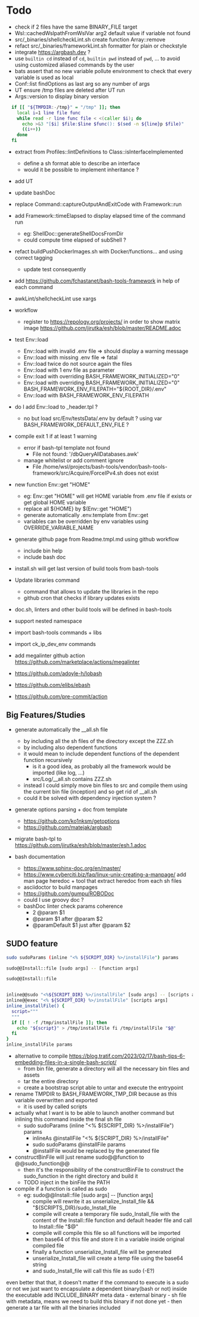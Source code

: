 # Todo

- check if 2 files have the same BINARY_FILE target
- Wsl::cachedWslpathFromWslVar arg2 default value if variable not found
- src/\_binaries/shellcheckLint.sh create function Array::remove
- refact src/\_binaries/frameworkLint.sh formatter for plain or checkstyle
- integrate <https://argbash.dev> ?
- use `builtin cd` instead of `cd`, `builtin pwd` instead of `pwd`, ... to avoid
  using customized aliased commands by the user
- bats assert that no new variable pollute environment to check that every
  variable is used as local
- Conf::list findOptions as last arg so any number of args
- UT ensure /tmp files are deleted after UT run
- Args::version to display binary version

```bash
  if [[ "${TMPDIR:-/tmp}" = "/tmp" ]]; then
    local i=1 line file func
    while read -r line func file < <(caller $i); do
      echo >&3 "[$i] $file:$line $func(): $(sed -n ${line}p $file)"
      ((i++))
    done
  fi
```

- extract from Profiles::lintDefinitions to Class::isInterfaceImplemented
  - define a sh format able to describe an interface
  - would it be possible to implement inheritance ?
- add UT
- update bashDoc
- replace Command::captureOutputAndExitCode with Framework::run
- add Framework::timeElapsed to display elapsed time of the command run
  - eg: ShellDoc::generateShellDocsFromDir
  - could compute time elapsed of subShell ?
- refact buildPushDockerImages.sh with Docker/functions... and using correct
  tagging
  - update test consequently
- add <https://github.com/fchastanet/bash-tools-framework> in help of each
  command
- awkLint/shellcheckLint use xargs
- workflow
  - register to <https://repology.org/projects/> in order to show matrix image
    <https://github.com/jirutka/esh/blob/master/README.adoc>
- test Env::load
  - Env::load with invalid .env file => should display a warning message
  - Env::load with missing .env file => fatal
  - Env::load twice do not source again the files
  - Env::load with 1 env file as parameter
  - Env::load with overriding BASH_FRAMEWORK_INITIALIZED="0"
  - Env::load with overriding BASH_FRAMEWORK_INITIALIZED="0"
    BASH_FRAMEWORK_ENV_FILEPATH="${ROOT_DIR}/.env"
  - Env::load with BASH_FRAMEWORK_ENV_FILEPATH
- do I add Env::load to \_header.tpl ?
  - no but load src/Env/testsData/.env by default ? using var
    BASH_FRAMEWORK_DEFAULT_ENV_FILE ?
- compile exit 1 if at least 1 warning
  - error if bash-tpl template not found
    - File not found: '/dbQueryAllDatabases.awk'
  - manage whitelist or add comment ignore
    - File
      /home/wsl/projects/bash-tools/vendor/bash-tools-framework/src/Acquire/ForceIPv4.sh
      does not exist
- new function Env::get "HOME"

  - eg: Env::get "HOME" will get HOME variable from .env file if exists or get
    global HOME variable
  - replace all ${HOME} by $(Env::get "HOME")
  - generate automatically .env.template from Env::get
  - variables can be overridden by env variables using OVERRIDE_VARIABLE_NAME

- generate github page from Readme.tmpl.md using github workflow
  - include bin help
  - include bash doc
- install.sh will get last version of build tools from bash-tools
- Update libraries command

  - command that allows to update the libraries in the repo
  - github cron that checks if library updates exists

- doc.sh, linters and other build tools will be defined in bash-tools
- support nested namespace
- import bash-tools commands + libs
- import ck_ip_dev_env commands
- add megalinter github action
  <https://github.com/marketplace/actions/megalinter>
- <https://github.com/adoyle-h/lobash>
- <https://github.com/elibs/ebash>
- <https://github.com/pre-commit/action>

## Big Features/Studies

- generate automatically the \_\_all.sh file

  - by including all the sh files of the directory except the ZZZ.sh
  - by including also dependent functions
  - it would mean to include dependent functions of the dependent function
    recursively
    - is it a good idea, as probably all the framework would be imported (like
      log, ...)
    - src/Log/\_\_all.sh contains ZZZ.sh
  - instead I could simply move bin files to src and compile them using the
    current bin file (inception) and so get rid of \_\_all.sh
  - could it be solved with dependency injection system ?

- generate options parsing + doc from template

  - <https://github.com/ko1nksm/getoptions>
  - <https://github.com/matejak/argbash>

- migrate bash-tpl to <https://github.com/jirutka/esh/blob/master/esh.1.adoc>

- bash documentation
  - <https://www.sphinx-doc.org/en/master/>
  - <https://www.cyberciti.biz/faq/linux-unix-creating-a-manpage/> add man page
    heredoc + tool that extract heredoc from each sh files
  - asciidoctor to build manpages
  - <https://github.com/gumpu/ROBODoc>
  - could I use groovy doc ?
  - bashDoc linter check params coherence
    - 2 @param $1
    - @param $1 after @param $2
    - @paramDefault $1 just after @param $2

## SUDO feature

```bash
sudo sudoParams (inline "<% ${SCRIPT_DIR} %>/installFile") params

sudo@@Install::file [sudo args] -- [function args]

sudo@@Install::file


inline@@sudo "<%${SCRIPT_DIR} %>/installFile" [sudo args] -- [scripts args]
inline@@exec "<% ${SCRIPT_DIR} %>/installFile" [scripts args]
inline_installFile() {
  script="""
  """
  if [[ ! -f /tmp/installFile ]]; then
    echo "${script}" > /tmp/installFile fi /tmp/installFile "$@"
  fi
}
inline_installFile params
```

- alternative to compile
  <https://blog.tratif.com/2023/02/17/bash-tips-6-embedding-files-in-a-single-bash-script/>
  - from bin file, generate a directory will all the necessary bin files and
    assets
  - tar the entire directory
  - create a bootstrap script able to untar and execute the entrypoint
- rename TMPDIR to BASH_FRAMEWORK_TMP_DIR because as this variable overwritten
  and exported
  - it is used by called scripts
- actually what I want is to be able to launch another command but inlining this
  command inside the final sh file
  - sudo sudoParams (inline "<% ${SCRIPT_DIR} %>/installFile") params
    - inlineAs @installFile "<% ${SCRIPT_DIR} %>/installFile"
    - sudo sudoParams @installFile params
    - @installFile would be replaced by the generated file
- constructBinFile will just rename sudo@@function to @@sudo_function@@
  - then it's the responsibility of the constructBinFile to construct the
    sudo_function in the right directory and build it
  - TODO inject in the binFile the PATH
- compile if a function is called as sudo
  - eg: sudo@@Install::file [sudo args] -- [function args]
    - compile will rewrite it as unserialize_Install_file &&
      "${SCRIPTS_DIR}/sudo_Install_file
    - compile will create a temporary file sudo_Install_file with the content of
      the Install::file function and default header file and call to
      Install::file "$@"
    - compile will compile this file so all functions will be imported
    - then base64 of this file and store it in a variable inside original
      compiled file
    - finally a function unserialize_Install_file will be generated
    - unserialize_Install_file will create a temp file using the base64 string
    - and sudo_Install_file will call this file as sudo (-E?)

even better that that, it doesn't matter if the command to execute is a sudo or
not we just want to encapsulate a dependent binary(bash or not) inside the
executable add INCLUDE_BINARY meta data - external binary - sh file with
metadata, means we need to build this binary if not done yet - then generate a
tar file with all the binaries included
